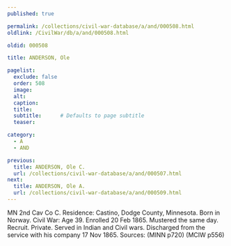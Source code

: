 ```yaml
---
published: true

permalink: /collections/civil-war-database/a/and/000508.html
oldlink: /CivilWar/db/a/and/000508.html

oldid: 000508

title: ANDERSON, Ole

pagelist:
  exclude: false
  order: 508
  image: 
  alt:
  caption:
  title:
  subtitle:      # Defaults to page subtitle
  teaser:

category: 
  - A 
  - AND

previous:
  title: ANDERSON, Ole C.
  url: /collections/civil-war-database/a/and/000507.html  
next:
  title: ANDERSON, Ole A.
  url: /collections/civil-war-database/a/and/000509.html   
---
```

MN 2nd Cav Co C. Residence: Castino, Dodge County, Minnesota. Born in Norway. Civil War: Age 39. Enrolled 20 Feb 1865. Mustered the same day. Recruit. Private. Served in Indian and Civil wars. Discharged from the service with his company 17 Nov 1865. Sources: (MINN p720) (MCIW p556)